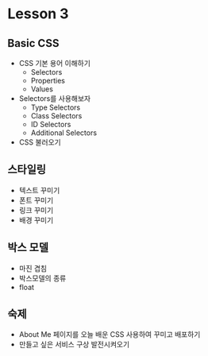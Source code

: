 # Lesson 3

## Basic CSS
- CSS 기본 용어 이해하기
    - Selectors
    - Properties
    - Values
- Selectors를 사용해보자
    - Type Selectors
    - Class Selectors
    - ID Selectors
    - Additional Selectors
- CSS 불러오기

## 스타일링

- 텍스트 꾸미기
- 폰트 꾸미기
- 링크 꾸미기
- 배경 꾸미기

## 박스 모델

- 마진 겹침
- 박스모델의 종류
- float

## 숙제
- About Me 페이지를 오늘 배운 CSS 사용하여 꾸미고 배포하기
- 만들고 싶은 서비스 구상 발전시켜오기


